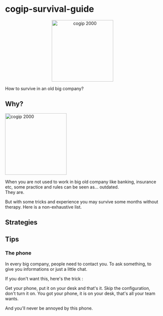 # cogip-survival-guide

<p align="center">
  <img width="200" alt="cogip 2000" src="https://i.ytimg.com/vi/8gmC3DFonH8/maxresdefault.jpg"/>
</p>

How to survive in an old big company?

## Why?

<img width="200" alt="cogip 2000" src="https://media.giphy.com/media/7zJivlhQurdLVTeeX6/giphy.gif">

When you are not used to work in big old company like banking, insurance etc, some practice and rules can be seen as... outdated.  
They are.

But with some tricks and experience you may survive some months without therapy.
Here is a non-exhaustive list.

## Strategies

## Tips

### The phone

In every big company, people need to contact you. To ask something, to give you
informations or just a little chat.

If you don't want this, here's the trick :

Get your phone, put it on your desk and that's it. Skip the configuration, don't
turn it on. You got your phone, it is on your desk, that's all your team wants.

And you'll never be annoyed by this phone.
